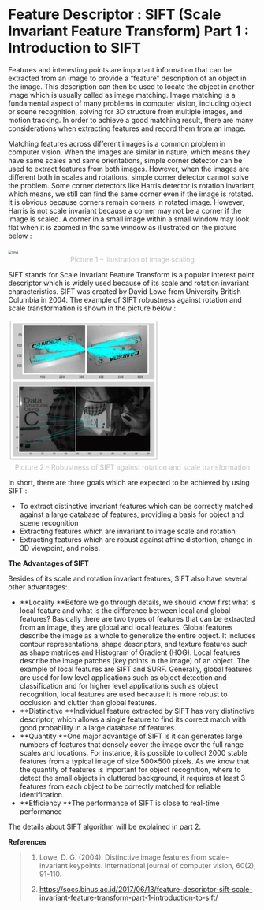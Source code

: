 # Feature Descriptor : SIFT (Scale Invariant Feature Transform) Part 1 : Introduction to SIFT

Features and interesting points are important information that can be extracted from an image to provide a “feature” description of an object in the image. This description can then be used to locate the object in another image which is usually called as image matching. Image matching is a fundamental aspect of many problems in computer vision, including object or scene recognition, solving for 3D structure from multiple images, and motion tracking. In order to achieve a good matching result, there are many considerations when extracting features and record them from an image.

Matching features across different images is a common problem in computer vision. When the images are similar in nature, which means they have same scales and same orientations, simple corner detector can be used to extract features from both images. However, when the images are different both in scales and rotations, simple corner detector cannot solve the problem. Some corner detectors like Harris detector is rotation invariant, which means, we still can find the same corner even if the image is rotated. It is obvious because corners remain corners in rotated image. However, Harris is not scale invariant because a corner may not be a corner if the image is scaled. A corner in a small image within a small window may look flat when it is zoomed in the same window as illustrated on the picture below :

<img src="https://socs.binus.ac.id/files/2017/06/irene-1.jpg" alt="img" style="zoom:50%;" />

<center style="color:#C0C0C0;">Picture 1 – Illustration of image scaling</center>

SIFT stands for Scale Invariant Feature Transform is a popular interest point descriptor which is widely used because of its scale and rotation invariant characteristics. SIFT was created by David Lowe from University British Columbia in 2004. The example of SIFT robustness against rotation and scale transformation is shown in the picture below :

<img src="Feature%20Descriptor%20SIFT%20(Scale%20Invariant%20Feature%20Transform).Part%201%20Introduction%20to%20SIFT.assets/irene-2.jpg" alt="img" style="zoom:50%;" />

<center style="color:#C0C0C0;">Picture 2 – Robustness of SIFT against rotation and scale transformation</center>

In short, there are three goals which are expected to be achieved by using SIFT :

- To extract distinctive invariant features which can be correctly matched against a large database of features, providing a basis for object and scene recognition
- Extracting features which are invariant to image scale and rotation
- Extracting features which are robust against affine distortion, change in 3D viewpoint, and noise.

**The Advantages of SIFT**

 Besides of its scale and rotation invariant features, SIFT also have several other advantages:

- **Locality
    **Before we go through details, we should know first what is local feature and what is the difference between local and global features?
    Basically there are two types of features that can be extracted from an image, they are global and local features. Global features describe the image as a whole to generalize the entire object. It includes contour representations, shape descriptors, and texture features such as shape matrices and Histogram of Gradient (HOG). Local features describe the image patches (key points in the image) of an object. The example of local features are SIFT and SURF. Generally, global features are used for low level applications such as object detection and classification and for higher level applications such as object recognition, local features are used because it is more robust to occlusion and clutter than global features.
- **Distinctive
    **Individual feature extracted by SIFT has very distinctive descriptor, which allows a single feature to find its correct match with good probability in a large database of features.
- **Quantity
    **One major advantage of SIFT is it can generates large numbers of features that densely cover the image over the full range scales and locations. For instance, it is possible to collect 2000 stable features from a typical image of size 500×500 pixels. As we know that the quantity of features is important for object recognition, where to detect the small objects in cluttered background, it requires at least 3 features from each object to be correctly matched for reliable identification.
- **Efficiency
    **The performance of SIFT is close to real-time performance

The details about SIFT algorithm will be explained in part 2.

**References**

> 1. Lowe, D. G. (2004). Distinctive image features from scale-invariant keypoints. International journal of computer vision, 60(2), 91-110.
>
> 2. https://socs.binus.ac.id/2017/06/13/feature-descriptor-sift-scale-invariant-feature-transform-part-1-introduction-to-sift/